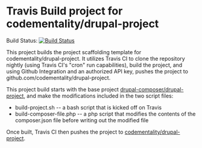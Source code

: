 # Travis Build project for codementality/drupal-project

Build Status:  [![Build Status](https://travis-ci.org/codementality/drupal-project-build.svg?branch=develop)](https://travis-ci.org/codementality/drupal-project-build)

This project builds the project scaffolding template for codementality/drupal-project.  It utilizes Travis CI to clone the repository nightly (using Travis CI's "cron" run capabilities), build the project, and using Github Integration and an authorized API key, pushes the project to github.com/codementality/drupal-project.

This project build starts with the base project [drupal-composer/drupal-project](https://github.com/drupal-composer/drupal-project), and make the modifications included in the two script files:

* build-project.sh -- a bash script that is kicked off on Travis
* build-composer-file.php -- a php script that modifies the contents of the composer.json file before writing out the modified file

Once built, Travis CI then pushes the project to [codementality/drupal-project](https://github.com/codementality/drupal-project).
